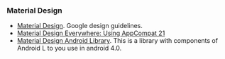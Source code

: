 ### Material Design
* [Material Design](http://www.google.com/design/spec/material-design/introduction.html). Google design guidelines.
* [Material Design Everywhere: Using AppCompat 21](http://antonioleiva.com/material-design-everywhere/)
* [Material Design Android Library](https://github.com/navasmdc/MaterialDesignLibrary). This is a library with components of Android L to you use in android 4.0.
